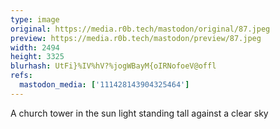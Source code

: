 ```yaml
---
type: image
original: https://media.r0b.tech/mastodon/original/87.jpeg
preview: https://media.r0b.tech/mastodon/preview/87.jpeg
width: 2494
height: 3325
blurhash: UtFi}%IV%hV?%jogWBayM{oIRNofoeV@offl
refs:
  mastodon_media: ['111428143904325464']
---
```


A church tower in the sun light standing tall against a clear sky
